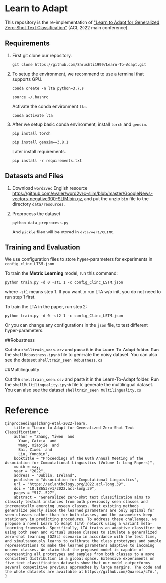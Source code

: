 # Learn to Adapt 

This repository is the re-implementation of ["Learn to Adapt for Generalized Zero-Shot Text Classification"](https://aclanthology.org/2022.acl-long.39.pdf) (ACL 2022 main conference).


## Requirements
1. First git clone  our repository.

   ```shell
   git clone https://github.com/Shrushti1999/Learn-To-Adapt.git
   ```

2. To setup the environment, we recommend to use a terminal that supports GPU.

   ```shell
   conda create -n lta python=3.7.9
   ```
   ```shell
   source ~/.bashrc
   ```
   Activate the conda environment `lta`.

   ```shell
   conda activate lta
   ```

3. After we setup basic conda environment, install `torch` and `gensim`.
   ```shell
   pip install torch
   ```
   ```shell
   pip install gensim==3.8.1
   ```
   Later install requirements.

   ```shell
   pip install -r requirements.txt
   ```

## Datasets and Files

1. Download `word2vec` English resource https://github.com/eyaler/word2vec-slim/blob/master/GoogleNews-vectors-negative300-SLIM.bin.gz, 
and put the unzip `bin` file to the directory `data/resources`.

2. Preprocess the dataset
   
   ```shell
   python data_preprocess.py
   ```

   And `pickle` files will be stored in `data/ver1/CLINC`. 

## Training and Evaluation

We use configuration files to store hyper-parameters for experiments in `config_clinc_LTSM.json`

To train the **Metric Learning** model, run this command:

```shell
python train.py -d 0 -st1 1 -c config_Clinc_LSTM.json
```

where `-st1` means step 1. If you want to run LTA w/o init, you do not need to run step 1 first. 


To train the LTA in the paper, run step 2:

```shell
python train.py -d 0 -st2 1 -c config_Clinc_LSTM.json
```

Or you can change any configurations in the `json` file, to test different hyper-parameters.

##Robustness

Cut the ```shelltrain_seen.csv``` and paste it in the Learn-To-Adapt folder. Run the ```shellRobustness.ipynb``` file to generate the noisy dataset. You can also see the dataset ```shelltrain_seen Robustness.cs ```

##Multilinguality

Cut the ```shelltrain_seen.csv``` and paste it in the Learn-To-Adapt folder. Run the ```shellMultilinguality.ipynb``` file to generate the multilingual dataset. You can also see the dataset ```shelltrain_seen Multilinguality.cs ```
 
# Reference
```
@inproceedings{zhang-etal-2022-learn,
    title = "Learn to Adapt for Generalized Zero-Shot Text Classification",
    author = "Zhang, Yiwen  and
      Yuan, Caixia  and
      Wang, Xiaojie  and
      Bai, Ziwei  and
      Liu, Yongbin",
    booktitle = "Proceedings of the 60th Annual Meeting of the Association for Computational Linguistics (Volume 1: Long Papers)",
    month = may,
    year = "2022",
    address = "Dublin, Ireland",
    publisher = "Association for Computational Linguistics",
    url = "https://aclanthology.org/2022.acl-long.39",
    doi = "10.18653/v1/2022.acl-long.39",
    pages = "517--527",
    abstract = "Generalized zero-shot text classification aims to classify textual instances from both previously seen classes and incrementally emerging unseen classes. Most existing methods generalize poorly since the learned parameters are only optimal for seen classes rather than for both classes, and the parameters keep stationary in predicting procedures. To address these challenges, we propose a novel Learn to Adapt (LTA) network using a variant meta-learning framework. Specifically, LTA trains an adaptive classifier by using both seen and virtual unseen classes to simulate a generalized zero-shot learning (GZSL) scenario in accordance with the test time, and simultaneously learns to calibrate the class prototypes and sample representations to make the learned parameters adaptive to incoming unseen classes. We claim that the proposed model is capable of representing all prototypes and samples from both classes to a more consistent distribution in a global space. Extensive experiments on five text classification datasets show that our model outperforms several competitive previous approaches by large margins. The code and the whole datasets are available at https://github.com/Quareia/LTA.",
}
```


